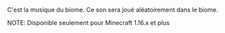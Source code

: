 C'est la musique du biome. Ce son sera joué aléatoirement dans le biome.

NOTE: Disponible seulement pour Minecraft 1.16.x et plus